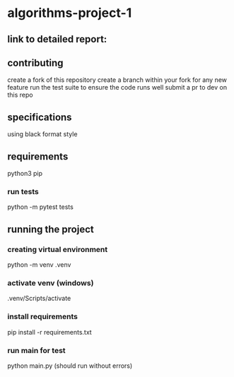 # algorithms-project-1

## link to detailed report:

## contributing

create a fork of this repository
create a branch within your fork for any new feature
run the test suite to ensure the code runs well
submit a pr to dev on this repo

## specifications

using black format style

## requirements

python3
pip

### run tests

python -m pytest tests

## running the project

### creating virtual environment

python -m venv .venv

### activate venv (windows)

.venv/Scripts/activate

### install requirements

pip install -r requirements.txt

### run main for test

python main.py
(should run without errors)
